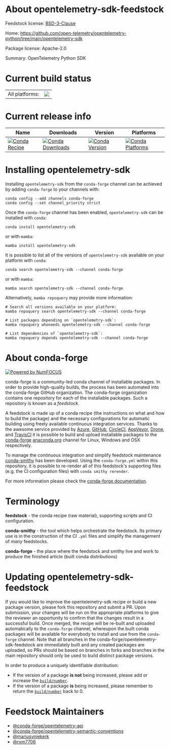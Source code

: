 About opentelemetry-sdk-feedstock
=================================

Feedstock license: [BSD-3-Clause](https://github.com/conda-forge/opentelemetry-sdk-feedstock/blob/main/LICENSE.txt)

Home: https://github.com/open-telemetry/opentelemetry-python/tree/main/opentelemetry-sdk

Package license: Apache-2.0

Summary: OpenTelemetry Python SDK

Current build status
====================


<table><tr><td>All platforms:</td>
    <td>
      <a href="https://dev.azure.com/conda-forge/feedstock-builds/_build/latest?definitionId=10669&branchName=main">
        <img src="https://dev.azure.com/conda-forge/feedstock-builds/_apis/build/status/opentelemetry-sdk-feedstock?branchName=main">
      </a>
    </td>
  </tr>
</table>

Current release info
====================

| Name | Downloads | Version | Platforms |
| --- | --- | --- | --- |
| [![Conda Recipe](https://img.shields.io/badge/recipe-opentelemetry--sdk-green.svg)](https://anaconda.org/conda-forge/opentelemetry-sdk) | [![Conda Downloads](https://img.shields.io/conda/dn/conda-forge/opentelemetry-sdk.svg)](https://anaconda.org/conda-forge/opentelemetry-sdk) | [![Conda Version](https://img.shields.io/conda/vn/conda-forge/opentelemetry-sdk.svg)](https://anaconda.org/conda-forge/opentelemetry-sdk) | [![Conda Platforms](https://img.shields.io/conda/pn/conda-forge/opentelemetry-sdk.svg)](https://anaconda.org/conda-forge/opentelemetry-sdk) |

Installing opentelemetry-sdk
============================

Installing `opentelemetry-sdk` from the `conda-forge` channel can be achieved by adding `conda-forge` to your channels with:

```
conda config --add channels conda-forge
conda config --set channel_priority strict
```

Once the `conda-forge` channel has been enabled, `opentelemetry-sdk` can be installed with `conda`:

```
conda install opentelemetry-sdk
```

or with `mamba`:

```
mamba install opentelemetry-sdk
```

It is possible to list all of the versions of `opentelemetry-sdk` available on your platform with `conda`:

```
conda search opentelemetry-sdk --channel conda-forge
```

or with `mamba`:

```
mamba search opentelemetry-sdk --channel conda-forge
```

Alternatively, `mamba repoquery` may provide more information:

```
# Search all versions available on your platform:
mamba repoquery search opentelemetry-sdk --channel conda-forge

# List packages depending on `opentelemetry-sdk`:
mamba repoquery whoneeds opentelemetry-sdk --channel conda-forge

# List dependencies of `opentelemetry-sdk`:
mamba repoquery depends opentelemetry-sdk --channel conda-forge
```


About conda-forge
=================

[![Powered by
NumFOCUS](https://img.shields.io/badge/powered%20by-NumFOCUS-orange.svg?style=flat&colorA=E1523D&colorB=007D8A)](https://numfocus.org)

conda-forge is a community-led conda channel of installable packages.
In order to provide high-quality builds, the process has been automated into the
conda-forge GitHub organization. The conda-forge organization contains one repository
for each of the installable packages. Such a repository is known as a *feedstock*.

A feedstock is made up of a conda recipe (the instructions on what and how to build
the package) and the necessary configurations for automatic building using freely
available continuous integration services. Thanks to the awesome service provided by
[Azure](https://azure.microsoft.com/en-us/services/devops/), [GitHub](https://github.com/),
[CircleCI](https://circleci.com/), [AppVeyor](https://www.appveyor.com/),
[Drone](https://cloud.drone.io/welcome), and [TravisCI](https://travis-ci.com/)
it is possible to build and upload installable packages to the
[conda-forge](https://anaconda.org/conda-forge) [anaconda.org](https://anaconda.org/)
channel for Linux, Windows and OSX respectively.

To manage the continuous integration and simplify feedstock maintenance
[conda-smithy](https://github.com/conda-forge/conda-smithy) has been developed.
Using the ``conda-forge.yml`` within this repository, it is possible to re-render all of
this feedstock's supporting files (e.g. the CI configuration files) with ``conda smithy rerender``.

For more information please check the [conda-forge documentation](https://conda-forge.org/docs/).

Terminology
===========

**feedstock** - the conda recipe (raw material), supporting scripts and CI configuration.

**conda-smithy** - the tool which helps orchestrate the feedstock.
                   Its primary use is in the construction of the CI ``.yml`` files
                   and simplify the management of *many* feedstocks.

**conda-forge** - the place where the feedstock and smithy live and work to
                  produce the finished article (built conda distributions)


Updating opentelemetry-sdk-feedstock
====================================

If you would like to improve the opentelemetry-sdk recipe or build a new
package version, please fork this repository and submit a PR. Upon submission,
your changes will be run on the appropriate platforms to give the reviewer an
opportunity to confirm that the changes result in a successful build. Once
merged, the recipe will be re-built and uploaded automatically to the
`conda-forge` channel, whereupon the built conda packages will be available for
everybody to install and use from the `conda-forge` channel.
Note that all branches in the conda-forge/opentelemetry-sdk-feedstock are
immediately built and any created packages are uploaded, so PRs should be based
on branches in forks and branches in the main repository should only be used to
build distinct package versions.

In order to produce a uniquely identifiable distribution:
 * If the version of a package **is not** being increased, please add or increase
   the [``build/number``](https://docs.conda.io/projects/conda-build/en/latest/resources/define-metadata.html#build-number-and-string).
 * If the version of a package **is** being increased, please remember to return
   the [``build/number``](https://docs.conda.io/projects/conda-build/en/latest/resources/define-metadata.html#build-number-and-string)
   back to 0.

Feedstock Maintainers
=====================

* [@conda-forge/opentelemetry-api](https://github.com/conda-forge/opentelemetry-api/)
* [@conda-forge/opentelemetry-semantic-conventions](https://github.com/conda-forge/opentelemetry-semantic-conventions/)
* [@mariusvniekerk](https://github.com/mariusvniekerk/)
* [@rxm7706](https://github.com/rxm7706/)

